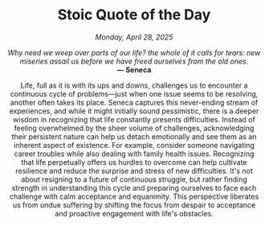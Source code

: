 <h1 align="center">Stoic Quote of the Day</h1>
<p align="center"><em><!--date-start-->Monday, April 28, 2025<!--date-end--></em></p>
<p align="center">
    <em><!--START_SECTION:quote-text-->
Why need we weep over parts of our life? the whole of it calls for tears: new miseries assail us before we have freed ourselves from the old ones.
<!--END_SECTION:quote-text--></em><br>
    <strong>— <!--START_SECTION:quote-author-->
Seneca
<!--END_SECTION:quote-author--></strong>
</p>

<p align="center" style="max-width:600px;margin:0 auto;">
<!--START_SECTION:quote-interpretation-->
Life, full as it is with its ups and downs, challenges us to encounter a continuous cycle of problems—just when one issue seems to be resolving, another often takes its place. Seneca captures this never-ending stream of experiences, and while it might initially sound pessimistic, there is a deeper wisdom in recognizing that life constantly presents difficulties. Instead of feeling overwhelmed by the sheer volume of challenges, acknowledging their persistent nature can help us detach emotionally and see them as an inherent aspect of existence. For example, consider someone navigating career troubles while also dealing with family health issues. Recognizing that life perpetually offers us hurdles to overcome can help cultivate resilience and reduce the surprise and stress of new difficulties. It's not about resigning to a future of continuous struggle, but rather finding strength in understanding this cycle and preparing ourselves to face each challenge with calm acceptance and equanimity. This perspective liberates us from undue suffering by shifting the focus from despair to acceptance and proactive engagement with life's obstacles.
<!--END_SECTION:quote-interpretation-->
</p>
